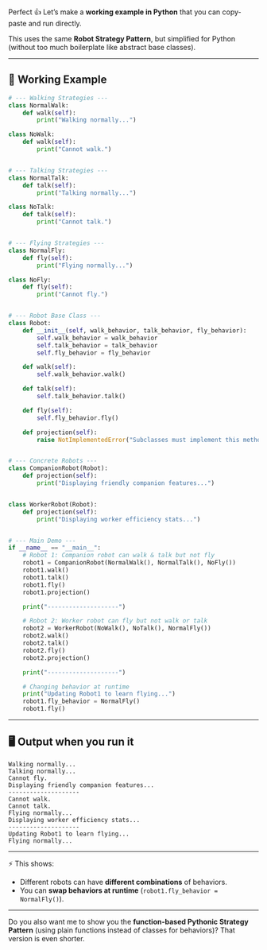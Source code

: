 Perfect 👍 Let’s make a **working example in Python** that you can copy-paste and run directly.

This uses the same **Robot Strategy Pattern**, but simplified for Python (without too much boilerplate like abstract base classes).

---

## 🐍 **Working Example**

```python
# --- Walking Strategies ---
class NormalWalk:
    def walk(self):
        print("Walking normally...")

class NoWalk:
    def walk(self):
        print("Cannot walk.")


# --- Talking Strategies ---
class NormalTalk:
    def talk(self):
        print("Talking normally...")

class NoTalk:
    def talk(self):
        print("Cannot talk.")


# --- Flying Strategies ---
class NormalFly:
    def fly(self):
        print("Flying normally...")

class NoFly:
    def fly(self):
        print("Cannot fly.")


# --- Robot Base Class ---
class Robot:
    def __init__(self, walk_behavior, talk_behavior, fly_behavior):
        self.walk_behavior = walk_behavior
        self.talk_behavior = talk_behavior
        self.fly_behavior = fly_behavior

    def walk(self):
        self.walk_behavior.walk()

    def talk(self):
        self.talk_behavior.talk()

    def fly(self):
        self.fly_behavior.fly()

    def projection(self):
        raise NotImplementedError("Subclasses must implement this method.")


# --- Concrete Robots ---
class CompanionRobot(Robot):
    def projection(self):
        print("Displaying friendly companion features...")


class WorkerRobot(Robot):
    def projection(self):
        print("Displaying worker efficiency stats...")


# --- Main Demo ---
if __name__ == "__main__":
    # Robot 1: Companion robot can walk & talk but not fly
    robot1 = CompanionRobot(NormalWalk(), NormalTalk(), NoFly())
    robot1.walk()
    robot1.talk()
    robot1.fly()
    robot1.projection()

    print("--------------------")

    # Robot 2: Worker robot can fly but not walk or talk
    robot2 = WorkerRobot(NoWalk(), NoTalk(), NormalFly())
    robot2.walk()
    robot2.talk()
    robot2.fly()
    robot2.projection()

    print("--------------------")

    # Changing behavior at runtime
    print("Updating Robot1 to learn flying...")
    robot1.fly_behavior = NormalFly()
    robot1.fly()
```

---

## 🖥️ **Output when you run it**

```
Walking normally...
Talking normally...
Cannot fly.
Displaying friendly companion features...
--------------------
Cannot walk.
Cannot talk.
Flying normally...
Displaying worker efficiency stats...
--------------------
Updating Robot1 to learn flying...
Flying normally...
```

---

⚡ This shows:

* Different robots can have **different combinations** of behaviors.
* You can **swap behaviors at runtime** (`robot1.fly_behavior = NormalFly()`).

---

Do you also want me to show you the **function-based Pythonic Strategy Pattern** (using plain functions instead of classes for behaviors)? That version is even shorter.
